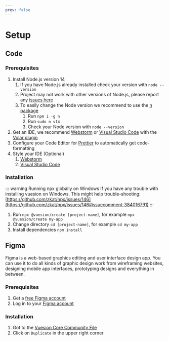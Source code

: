 ```yaml
---
prev: false
---
```


# Setup

## Code

### Prerequisites

1. Install Node.js version 14
   1. If you have Node.js already installed check your version with `node --version`
   2. Project may not work with other versions of Node.js, please report any [issues here](https://github.com/vuesion/vuesion/issues/new?assignees=&labels=&template=bug_report.md)
   3. To easily change the Node version we recommend to use the [n package](https://www.npmjs.com/package/n)
      1. Run `npm i -g n`
      2. Run `sudo n v14`
      3. Check your Node version with `node --version`
2. Get an IDE, we recommend [Webstorm](https://www.jetbrains.com/webstorm/) or [Visual Studio Code](https://code.visualstudio.com/) with the [Volar plugin](https://marketplace.visualstudio.com/items?itemName=johnsoncodehk.volar)
3. Configure your Code Editor for [Prettier](https://prettier.io/docs/en/editors.html) to automatically get code-formatting
4. Style your IDE (Optional)
   1. [Webstorm](https://plugins.jetbrains.com/plugin/12226-vuesion-theme)
   2. [Visual Studio Code](https://marketplace.visualstudio.com/items?itemName=vuesion.vuesion-theme)

### Installation

::: warning Running npx globally on Windows
If you have any trouble with installing vuesion on Windows. This might help trouble-shooting: [https://github.com/zkat/npx/issues/146](https://github.com/zkat/npx/issues/146#issuecomment-384016791)
:::


1. Run `npx @vuesion/create [project-name]`, for example `npx @vuesion/create my-app`
2. Change directory `cd [project-name]`, for example `cd my-app`
3. Install dependencies `npm install`


## Figma
Figma is a web-based graphics editing and user interface design app. 
You can use it to do all kinds of graphic design work from wireframing websites, 
designing mobile app interfaces, prototyping designs and everything in between.

### Prerequisites

1. Get a [free Figma account](https://www.figma.com/signup)
2. Log in to your [Figma account](https://www.figma.com/)

### Installation

1. Got to the [Vuesion Core Community File](https://www.figma.com/community/file/1080868611324978249)
2. Click on `Duplicate` in the upper right corner
